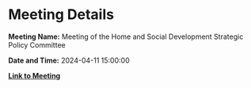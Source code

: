 # Meeting Details

**Meeting Name:** Meeting of the Home and Social Development Strategic Policy Committee

**Date and Time:** 2024-04-11 15:00:00

**[Link to Meeting](https://www.limerick.ie/council/whats-on/meeting-of-the-home-and-social-development-strategic-policy-committee-5)**

